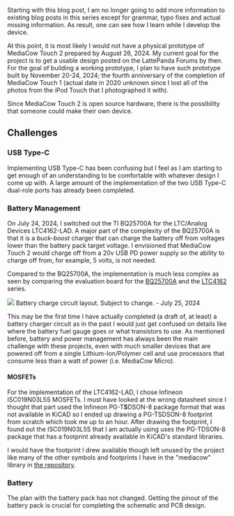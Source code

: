 Starting with this blog post, I am no longer going to add more information to existing blog posts in this series except for grammar, typo fixes and actual missing information. As result, one can see how I learn while I develop the device. 

At this point, it is most likely I would not have a physical prototype of MediaCow Touch 2 prepared by August 26, 2024. My current goal for the project is to get a usable design posted on the LattePanda Forums by then. For the goal of building a working prototype, I plan to have such prototype built by November 20-24, 2024; the fourth anniversary of the completion of MediaCow Touch 1 (actual date in 2020 unknown since I lost all of the photos from the iPod Touch that I photographed it with).

Since MediaCow Touch 2 is open source hardware, there is the possibility that someone could make their own device. 

## Challenges

### USB Type-C
Implementing USB Type-C has been confusing but I feel as I am starting to get enough of an understanding to be comfortable with whatever design I come up with. A large amount of the implementation of the two USB Type-C dual-role ports has already been completed.

### Battery Management
On July 24, 2024, I switched out the TI BQ25700A for the LTC/Analog Devices LTC4162-LAD. A major part of the complexity of the BQ25700A is that it is a *buck-boost* charger that can charge the battery off from voltages lower than the battery pack target voltage. I envisioned that MediaCow Touch 2 would charge off from a 20v USB PD power supply so the ability to charge off from, for example, 5 volts, is not needed.

Compared to the BQ25700A, the implementation is much less complex as seen by comparing the evaluation board for the [BQ25700A](https://www.ti.com/lit/ug/sluubg6/sluubg6.pdf) and the [LTC4162](https://www.analog.com/en/resources/evaluation-hardware-and-software/evaluation-boards-kits/dc2038a.html#eb-overview) series. 


<img src="/static/pages/blog/mct2_p3/mct2_charge_system_preview_20240725.webp">
    <figurecaption>Battery charge circuit layout. Subject to change. - July 25, 2024</figurecaption>


This may be the first time I have actually completed (a draft of, at least) a battery charger circuit as in the past I would just get confused on details like where the battery fuel gauge goes or what transistors to use. As mentioned before, battery and power management has always been the main challenge with these projects, even with much smaller devices that are powered off from a single Lithium-Ion/Polymer cell and use processors that consume less than a watt of power (i.e. MediaCow Micro).

#### MOSFETs
For the implementation of the LTC4162-LAD, I chose Infineon ISC019N03L5S MOSFETs. I must have looked at the wrong datasheet since I thought that part used the Infineon PG-T**S**DSON-8 package format that was not available in KiCAD so I ended up drawing a PG-TSDSON-8 footprint from scratch which took me up to an hour. After drawing the footprint, I found out the ISC019N03L5S that I am actually using uses the PG-TDSON-8 package that has a footprint already available in KiCAD's standard libraries. 

I would have the footprint I drew available though left unused by the project like many of the other symbols and footprints I have in the "mediacow" library in [the repository](https://github.com/ctcl-bregis/mct2/).

### Battery
The plan with the battery pack has not changed. Getting the pinout of the battery pack is crucial for completing the schematic and PCB design.

